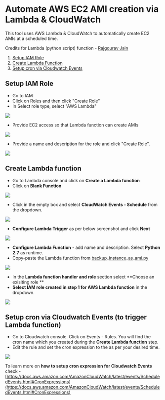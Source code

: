 # Automate AWS EC2 AMI creation via Lambda & CloudWatch

This tool uses AWS Lambda & CloudWatch to automatically create EC2 AMIs at a scheduled time.

Credits for Lambda (python script) function - [Rajgourav Jain](https://github.com/rajgouravjain)

1. [Setup IAM Role](https://github.com/gaurav-kamboj/aws/tree/master/lambda-create-ami#setup-iam-role)
1. [Create Lambda Function](https://github.com/gaurav-kamboj/aws/tree/master/lambda-create-ami#create-lambda-function)
1. [Setup cron via Cloudwatch Events](https://github.com/gaurav-kamboj/aws/tree/master/lambda-create-ami#setup-cron-via-cloudwatch-events-to-trigger-lambda-function)


## Setup IAM Role

- Go to IAM 
- Click on Roles and then click "Create Role"
- In Select role type, select "AWS Lambda"

![](http://aws.gauravkamboj.com/images/iam-1.PNG)

- Provide EC2 access so that Lambda function can create AMIs

![](http://aws.gauravkamboj.com/images/iam-2.PNG)

- Provide a name and description for the role and click "Create Role".

![](http://aws.gauravkamboj.com/images/iam-3.PNG)

## Create Lambda function

- Go to Lambda console and click on **Create a Lambda function**
- Click on **Blank Function**

![](http://aws.gauravkamboj.com/images/lambda-1.PNG)

- Click in the empty box and select **CloudWatch Events - Schedule** from the dropdown.

![](http://aws.gauravkamboj.com/images/lambda-3.PNG)

- **Configure Lambda Trigger** as per below screenshot and click **Next**

![](http://aws.gauravkamboj.com/images/lambda-4.PNG)

- **Configure Lambda Function** - add name and description. Select **Python 2.7** as runtime.
- Copy-paste the Lambda function from [backup_instance_as_ami.py](https://github.com/rajgouravjain/devops/blob/master/aws/lambda/backup_instance_as_ami.py)

![](http://aws.gauravkamboj.com/images/lambda-5.PNG)

- In the **Lambda function handler and role** section select **Choose an exisiting role **
- **Select IAM role created in step 1 for AWS Lambda function** in the dropdown.

![](http://aws.gauravkamboj.com/images/lambda-6.PNG)



## Setup cron via Cloudwatch Events (to trigger Lambda function) 

- Go to Cloudwatch console. Click on Events - Rules. You will find the cron name which you created during the **Create Lambda function** step.
- Edit the rule and set the cron expression to the as per your desired time.

![](http://aws.gauravkamboj.com/images/cron-1.PNG)

To learn more on **how to setup cron expression for Cloudwatch Events** check - [https://docs.aws.amazon.com/AmazonCloudWatch/latest/events/ScheduledEvents.html#CronExpressions](https://docs.aws.amazon.com/AmazonCloudWatch/latest/events/ScheduledEvents.html#CronExpressions)

